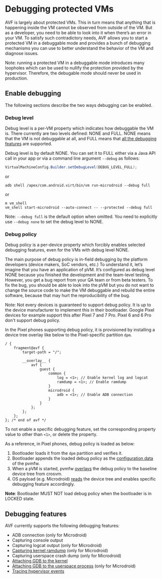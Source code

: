 # Debugging protected VMs

AVF is largely about protected VMs. This in turn means that anything that is
happening inside the VM cannot be observed from outside of the VM. But as a
developer, you need to be able to look into it when there’s an error in your
VM. To satisfy such contradictory needs, AVF allows you to start a protected VM
in a debuggable mode and provides a bunch of debugging mechanisms you can use
to better understand the behavior of the VM and diagnose issues.

Note: running a protected VM in a debuggable mode introduces many loopholes
which can be used to nullify the protection provided by the hypervisor.
Therefore, the debugable mode should never be used in production.

## Enable debugging

The following sections describe the two ways debugging can be enabled.

### Debug level

Debug level is a per-VM property which indicates how debuggable the VM is.
There currently are two levels defined: NONE and FULL. NONE means that the VM
is not debuggable at all, and FULL means that [all the debugging
features](#debugging-features) are supported.

Debug level is by default NONE. You can set it to FULL either via a Java API
call in your app or via a command line argument `--debug` as follows:

```java
VirtualMachineConfig.Builder.setDebugLevel(DEBUG_LEVEL_FULL);
```

or

```shell
adb shell /apex/com.android.virt/bin/vm run-microdroid --debug full
```

or

```shell
m vm_shell
vm_shell start-microdroid --auto-connect -- --protected --debug full
```

Note: `--debug full` is the default option when omitted. You need to explicitly
use `--debug none` to set the debug level to NONE.

### Debug policy

Debug policy is a per-device property which forcibly enables selected debugging
features, even for the VMs with debug level NONE.

The main purpose of debug policy is in-field debugging by the platform
developers (device makers, SoC vendors, etc.) To understand it, let’s imagine
that you have an application of pVM. It’s configured as debug level NONE
because you finished the development and the team-level testing. However, you
get a bug report from your QA team or from beta testers. To fix the bug, you
should be able to look into the pVM but you do not want to change the source
code to make the VM debuggable and rebuild the entire software, because that
may hurt the reproducibility of the bug.

Note: Not every devices is guaranteed to support debug policy. It is up to the
device manufacturer to implement this in their bootloader. Google Pixel
devices for example support this after Pixel 7 and 7 Pro. Pixel 6 and 6 Pro
don't support debug policy.

In the Pixel phones supporting debug policy, it is provisioned by installing a
device tree overlay like below to the Pixel-specific partition `dpm`.

```
/ {
    fragment@avf {
        target-path = "/";

        __overlay__ {
            avf {
                guest {
                    common {
                        log = <1>; // Enable kernel log and logcat
                        ramdump = <1>; // Enable ramdump
                    }
                    microdroid {
                        adb = <1>; // Enable ADB connection
                    }
                }
            };
        };
    };
}; /* end of avf */
```

To not enable a specific debugging feature, set the corresponding property
value to other than `<1>`, or delete the property.

As a reference, in Pixel phones, debug policy is loaded as below:

1. Bootloader loads it from the `dpm` partition and verifies it.
1. Bootloader appends the loaded debug policy as the [configuration
   data](../../guest/pvmfw/README.md#configuration-data) of the pvmfw.
1. When a pVM is started, pvmfw [overlays][apply_debug_policy] the debug policy to the baseline
   device tree from crosvm.
1. OS payload (e.g. Microdroid) [reads][read_debug_policy] the device tree and enables specific
   debugging feature accordingly.

**Note**: Bootloader MUST NOT load debug policy when the bootloader is in LOCKED state.

[apply_debug_policy]: https://cs.android.com/android/platform/superproject/main/+/main:packages/modules/Virtualization/pvmfw/src/fdt.rs;drc=0d52747770baa14d44c0779b5505095b4251f2e9;l=790
[read_debug_policy]: https://cs.android.com/android/platform/superproject/main/+/main:packages/modules/Virtualization/microdroid_manager/src/main.rs;drc=65c9f1f0eee4375535f2025584646a0dbb0ea25c;l=834

## Debugging features

AVF currently supports the following debugging features:

* ADB connection (only for Microdroid)
* Capturing console output
* Capturing logcat output (only for Microdroid)
* [Capturing kernel ramdump](ramdump.md) (only for Microdroid)
* Capturing userspace crash dump (only for Microdroid)
* [Attaching GDB to the kernel](gdb_kernel.md)
* [Attaching GDB to the userspace process](gdb_userspace.md) (only for Microdroid)
* [Tracing hypervisor events](tracing.md)
